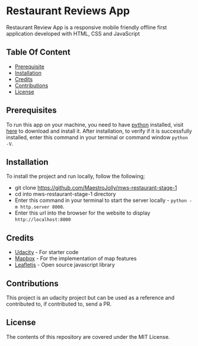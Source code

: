 # Restaurant Reviews App

Restaurant Review App is a responsive mobile friendly offline first application developed with HTML, CSS and JavaScript

## Table Of Content

- [Prerequisite](prerequisites)
- [Installation](#installation)
- [Credits](#credits)
- [Contributions](#contribution)
- [License](#license)

## Prerequisites

To run this app on your machine, you need to have [python](https://www.python.org/) installed, visit [here](https://www.python.org/) to download and install it. After installation, to verify if it is successfully installed, enter this command in your terminal or command window `python -V`.

## Installation

To install the project and run locally, follow the following;

- git clone https://github.com/MaestroJolly/mws-restaurant-stage-1
- cd into mws-restaurant-stage-1 directory
- Enter this command in your terminal to start the server locally - `python -m http.server 8000`.
- Enter this url into the browser for the website to display `http://localhost:8000`

## Credits

- [Udacity](https://github.com/udacity/mws-restaurant-stage-1) - For starter code
- [Mapbox](https://www.mapbox.com/) - For the implementation of map features
- [Leafletjs](https://leafletjs.com/) - Open source javascript library


## Contributions

This project is an udacity project but can be used as a reference and contributed to, if contributed to, send a PR.

## License

The contents of this repository are covered under the MIT License.